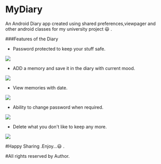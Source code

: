 # MyDiary
An Android Diary app created using shared preferences,viewpager and other android classes for my university project  :smiley: .

###Features of the Diary

* Password protected to keep your stuff safe. 

![](http://oi60.tinypic.com/6qxhma.jpg)

* ADD a memory and save it in the diary with current mood.

![](http://oi60.tinypic.com/2zf6328.jpg)

* View memories with date.

![](http://oi61.tinypic.com/2nqux79.jpg)

* Ability to change password when required.

![](http://oi61.tinypic.com/6h2g3l.jpg)

* Delete what you don't like to keep any more.

![](http://oi58.tinypic.com/5mzey1.jpg)

#Happy Sharing .Enjoy...:smiley: .

#All rights reserved by Author.
